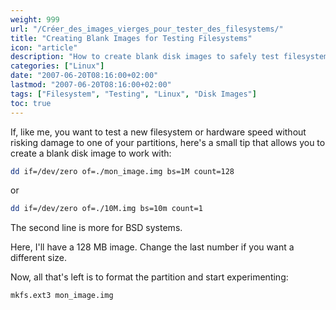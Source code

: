```yaml
---
weight: 999
url: "/Créer_des_images_vierges_pour_tester_des_filesystems/"
title: "Creating Blank Images for Testing Filesystems"
icon: "article"
description: "How to create blank disk images to safely test filesystems without risking your existing partitions"
categories: ["Linux"]
date: "2007-06-20T08:16:00+02:00"
lastmod: "2007-06-20T08:16:00+02:00"
tags: ["Filesystem", "Testing", "Linux", "Disk Images"]
toc: true
---
```


If, like me, you want to test a new filesystem or hardware speed without risking damage to one of your partitions, here's a small tip that allows you to create a blank disk image to work with:

```bash
dd if=/dev/zero of=./mon_image.img bs=1M count=128
```

or

```bash
dd if=/dev/zero of=./10M.img bs=10m count=1
```

The second line is more for BSD systems.

Here, I'll have a 128 MB image. Change the last number if you want a different size.

Now, all that's left is to format the partition and start experimenting:

```bash
mkfs.ext3 mon_image.img
```
